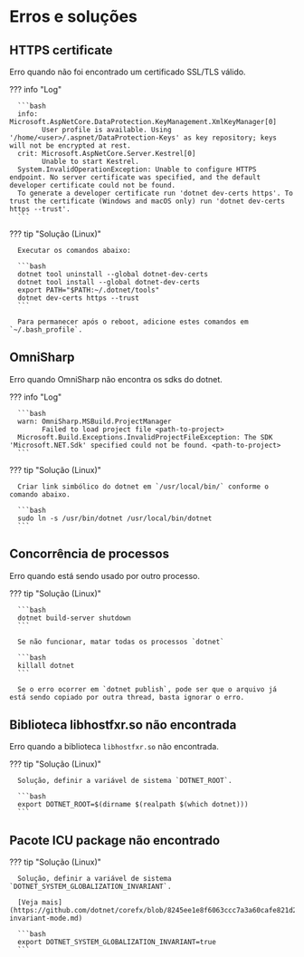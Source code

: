 # Erros e soluções

## HTTPS certificate

Erro quando não foi encontrado um certificado SSL/TLS válido.

??? info "Log"

      ```bash
      info: Microsoft.AspNetCore.DataProtection.KeyManagement.XmlKeyManager[0]
            User profile is available. Using '/home/<user>/.aspnet/DataProtection-Keys' as key repository; keys will not be encrypted at rest.
      crit: Microsoft.AspNetCore.Server.Kestrel[0]
            Unable to start Kestrel.
      System.InvalidOperationException: Unable to configure HTTPS endpoint. No server certificate was specified, and the default developer certificate could not be found.
      To generate a developer certificate run 'dotnet dev-certs https'. To trust the certificate (Windows and macOS only) run 'dotnet dev-certs https --trust'.
      ```

??? tip "Solução (Linux)"

      Executar os comandos abaixo:

      ```bash
      dotnet tool uninstall --global dotnet-dev-certs
      dotnet tool install --global dotnet-dev-certs
      export PATH="$PATH:~/.dotnet/tools"
      dotnet dev-certs https --trust
      ```

      Para permanecer após o reboot, adicione estes comandos em `~/.bash_profile`.

## OmniSharp

Erro quando OmniSharp não encontra os sdks do dotnet.

??? info "Log"

      ```bash
      warn: OmniSharp.MSBuild.ProjectManager
            Failed to load project file <path-to-project>
      Microsoft.Build.Exceptions.InvalidProjectFileException: The SDK 'Microsoft.NET.Sdk' specified could not be found. <path-to-project>
      ```

??? tip "Solução (Linux)"

      Criar link simbólico do dotnet em `/usr/local/bin/` conforme o comando abaixo.

      ```bash
      sudo ln -s /usr/bin/dotnet /usr/local/bin/dotnet
      ```

## Concorrência de processos

Erro quando está sendo usado por outro processo.

??? tip "Solução (Linux)"

      ```bash
      dotnet build-server shutdown
      ```

      Se não funcionar, matar todas os processos `dotnet`

      ```bash
      killall dotnet
      ```

      Se o erro ocorrer em `dotnet publish`, pode ser que o arquivo já está sendo copiado por outra thread, basta ignorar o erro.

## Biblioteca libhostfxr.so não encontrada

Erro quando a biblioteca `libhostfxr.so` não encontrada.

??? tip "Solução (Linux)"

      Solução, definir a variável de sistema `DOTNET_ROOT`.

      ```bash
      export DOTNET_ROOT=$(dirname $(realpath $(which dotnet)))
      ```

## Pacote ICU package não encontrado

??? tip "Solução (Linux)"

      Solução, definir a variável de sistema `DOTNET_SYSTEM_GLOBALIZATION_INVARIANT`. 
      
      [Veja mais](https://github.com/dotnet/corefx/blob/8245ee1e8f6063ccc7a3a60cafe821d29e85b02f/Documentation/architecture/globalization-invariant-mode.md)

      ```bash
      export DOTNET_SYSTEM_GLOBALIZATION_INVARIANT=true
      ```
